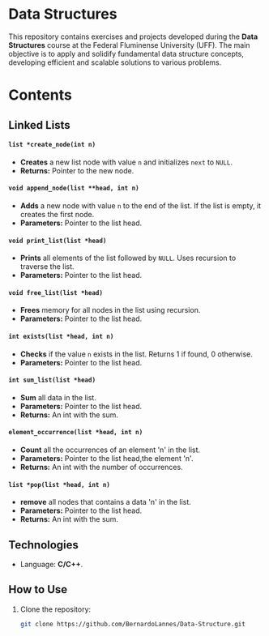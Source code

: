 # Data Structures

This repository contains exercises and projects developed during the **Data Structures** course at the Federal Fluminense University (UFF). The main objective is to apply and solidify fundamental data structure concepts, developing efficient and scalable solutions to various problems.

# Contents

## **Linked Lists**
  #### `list *create_node(int n)`
  - **Creates** a new list node with value `n` and initializes `next` to `NULL`.
  - **Returns:** Pointer to the new node.

  #### `void append_node(list **head, int n)`
  - **Adds** a new node with value `n` to the end of the list. If the list is empty, it creates the first node.
  - **Parameters:** Pointer to the list head.

  #### `void print_list(list *head)`
  - **Prints** all elements of the list followed by `NULL`. Uses recursion to traverse the list.
  - **Parameters:** Pointer to the list head.

  #### `void free_list(list *head)`
  - **Frees** memory for all nodes in the list using recursion.
  - **Parameters:** Pointer to the list head.

  #### `int exists(list *head, int n)`
  - **Checks** if the value `n` exists in the list. Returns 1 if found, 0 otherwise.
  - **Parameters:** Pointer to the list head.

  #### `int sum_list(list *head)`
  - **Sum** all data in the list.
  - **Parameters:** Pointer to the list head.
  - **Returns:** An int with the sum.

  #### `element_occurrence(list *head, int n)`
  - **Count** all the occurrences of an element 'n' in the list.
  - **Parameters:** Pointer to the list head,the element 'n'.
  - **Returns:** An int with the number of occurrences.


  #### `list *pop(list *head, int n)`
  - **remove** all nodes that contains a data 'n' in the list.
  - **Parameters:** Pointer to the list head.
  - **Returns:** An int with the sum.


## Technologies

- Language: **C/C++**.

## How to Use

1. Clone the repository:
   ```bash
   git clone https://github.com/BernardoLannes/Data-Structure.git
